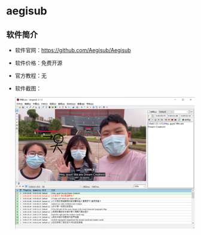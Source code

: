 # aegisub

## 软件简介

- 软件官网：<https://github.com/Aegisub/Aegisub>

- 软件价格：免费开源

- 官方教程：无

- 软件截图：

  ![软件截图](./img/aegisub_screenshot.png)

  

